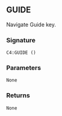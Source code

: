## GUIDE

Navigate Guide key.


### Signature

`C4:GUIDE ()`


### Parameters

`None`


### Returns

`None`